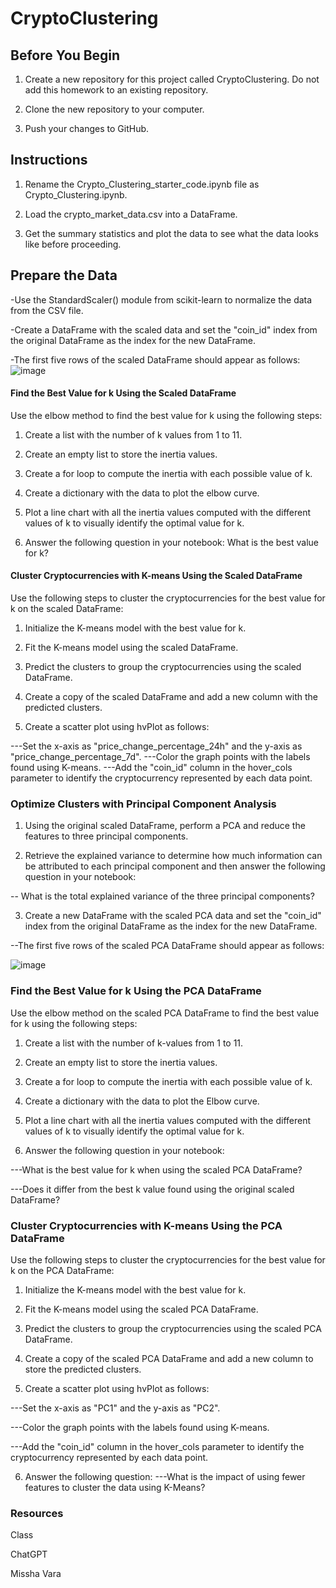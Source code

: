 # CryptoClustering

## Before You Begin

1. Create a new repository for this project called CryptoClustering. Do not add this homework to an existing repository.

2. Clone the new repository to your computer.

3. Push your changes to GitHub.


## Instructions

1. Rename the Crypto_Clustering_starter_code.ipynb file as Crypto_Clustering.ipynb.

2. Load the crypto_market_data.csv into a DataFrame.

3. Get the summary statistics and plot the data to see what the data looks like before proceeding.

## Prepare the Data

-Use the StandardScaler() module from scikit-learn to normalize the data from the CSV file.

-Create a DataFrame with the scaled data and set the "coin_id" index from the original DataFrame as the index for the new DataFrame.

   -The first five rows of the scaled DataFrame should appear as follows:
   ![image](https://github.com/user-attachments/assets/2b8b8d93-8aba-4919-b5fd-e8f3733e679a)
   

#### Find the Best Value for k Using the Scaled DataFrame

Use the elbow method to find the best value for k using the following steps:

1. Create a list with the number of k values from 1 to 11.
   
2. Create an empty list to store the inertia values.
   
3. Create a for loop to compute the inertia with each possible value of k.
   
4. Create a dictionary with the data to plot the elbow curve.

5. Plot a line chart with all the inertia values computed with the different values of k to visually identify the optimal value for k.
   
6. Answer the following question in your notebook: What is the best value for k?
   
#### Cluster Cryptocurrencies with K-means Using the Scaled DataFrame
Use the following steps to cluster the cryptocurrencies for the best value for k on the scaled DataFrame:

1. Initialize the K-means model with the best value for k.
   
2. Fit the K-means model using the scaled DataFrame.
   
3. Predict the clusters to group the cryptocurrencies using the scaled DataFrame.
   
4. Create a copy of the scaled DataFrame and add a new column with the predicted clusters.
   
5. Create a scatter plot using hvPlot as follows:
   
---Set the x-axis as "price_change_percentage_24h" and the y-axis as "price_change_percentage_7d".
---Color the graph points with the labels found using K-means.
---Add the "coin_id" column in the hover_cols parameter to identify the cryptocurrency represented by each data point.

### Optimize Clusters with Principal Component Analysis

1. Using the original scaled DataFrame, perform a PCA and reduce the features to three principal components.

2. Retrieve the explained variance to determine how much information can be attributed to each principal component and then answer the following question in your notebook:

-- What is the total explained variance of the three principal components?

3. Create a new DataFrame with the scaled PCA data and set the "coin_id" index from the original DataFrame as the index for the new DataFrame.

--The first five rows of the scaled PCA DataFrame should appear as follows:

![image](https://github.com/user-attachments/assets/cdd40177-5624-44e3-abd3-6c6f2b4d7032)


### Find the Best Value for k Using the PCA DataFrame

Use the elbow method on the scaled PCA DataFrame to find the best value for k using the following steps:

1. Create a list with the number of k-values from 1 to 11.
   
2. Create an empty list to store the inertia values.

3. Create a for loop to compute the inertia with each possible value of k.

4. Create a dictionary with the data to plot the Elbow curve.

5. Plot a line chart with all the inertia values computed with the different values of k to visually identify the optimal value for k.

6. Answer the following question in your notebook:

---What is the best value for k when using the scaled PCA DataFrame?

---Does it differ from the best k value found using the original scaled DataFrame?

### Cluster Cryptocurrencies with K-means Using the PCA DataFrame

Use the following steps to cluster the cryptocurrencies for the best value for k on the PCA DataFrame:

1. Initialize the K-means model with the best value for k.

2. Fit the K-means model using the scaled PCA DataFrame.

3. Predict the clusters to group the cryptocurrencies using the scaled PCA DataFrame.

4. Create a copy of the scaled PCA DataFrame and add a new column to store the predicted clusters.

5. Create a scatter plot using hvPlot as follows:

---Set the x-axis as "PC1" and the y-axis as "PC2".

---Color the graph points with the labels found using K-means.

---Add the "coin_id" column in the hover_cols parameter to identify the cryptocurrency represented by each data point.

6. Answer the following question:
---What is the impact of using fewer features to cluster the data using K-Means?


### Resources

Class

ChatGPT

Missha Vara
